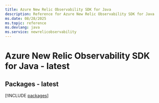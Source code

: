 ```yaml
---
title: Azure New Relic Observability SDK for Java
description: Reference for Azure New Relic Observability SDK for Java
ms.date: 08/28/2025
ms.topic: reference
ms.devlang: java
ms.service: newrelicobservability
---
```

# Azure New Relic Observability SDK for Java - latest
## Packages - latest
[!INCLUDE [packages](new-relic-observability-index.md)]